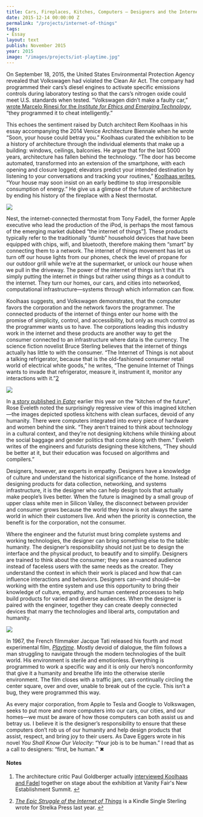 ```yaml
---
title: Cars, Fireplaces, Kitches, Computers — Designers and the Internet of Things
date: 2015-12-14 00:00:00 Z
permalink: "/projects/internet-of-things"
tags:
- Essay
layout: text
publish: November 2015
year: 2015
image: "/images/projects/iot-playtime.jpg"
---
```


<p>On September 18, 2015, the United States Environmental Protection Agency revealed that Volkswagen had violated the Clean Air Act. The company had programmed their cars’s diesel engines to activate specific emissions controls during laboratory testing so that the cars’s nitrogen oxide could meet U.S. standards when tested. “Volkswagen didn’t make a faulty car,” <a href="http://ieet.org/index.php/IEET/more/rinesi20150925">wrote Marcelo Rinesi for the <i>Institute for Ethics and Emerging Technology</i></a>, “they programmed it to cheat intelligently.”</p>

<p>This echoes the sentiment raised by Dutch architect Rem Koolhaas in his essay accompanying the 2014 Venice Architecture Biennale when he wrote “Soon, your house could betray you.” Koolhaas curated the exhibition to be a history of architecture through the individual elements that make up a building: windows, ceilings, balconies. He argue that for the last 5000 years, architecture has fallen behind the technology. “The door has become automated, transformed into an extension of the smartphone, with each opening and closure logged; elevators predict your intended destination by listening to your conversations and tracking your routines,” <a href="https://artforum.com/inprint/issue=201504">Koolhaas writes</a>, “Your house may soon insist on an early bedtime to stop irresponsible consumption of energy.” He give us a glimpse of the future of architecture by ending his history of the fireplace with a Nest thermostat.</p>

<p><img src="/images/projects/iot-fireplace.jpg"></p>

<p>Nest, the internet-connected thermostat from Tony Fadell, the former Apple executive who lead the production of the iPod, is perhaps the most famous of the emerging market dubbed “the internet of things”<a id="footnote-1-ref" class="footnote" href="#footnote-1">1</a>. These products typically refer to the traditionally “dumb” household devices that have been equipped with chips, wifi, and bluetooth, therefore making them “smart” by connecting them to a network. The internet of things movement has let us turn off our house lights from our phones, check the level of propane for our outdoor grill while we’re at the supermarket, or unlock our house when we pull in the driveway. The power of the internet of things isn’t that it’s simply putting the internet <i>in</i> things but rather using <i>things</i> as a conduit to the internet. They turn our homes, our cars, and cities into networked, computational infrastructure—systems through which information can flow.</p>

<p>Koolhaas suggests, and Volkswagen demonstrates, that the computer favors the corporation and the network favors the programmer. The connected products of the internet of things enter our home with the promise of simplicity, control, and accessibility, but only as much control as the programmer wants us to have. The corporations leading this industry work in the internet and these products are another way to get the consumer connected to an infrastructure where data is the currency. The science fiction novelist Bruce Sterling believes that the internet of things actually has little to with the consumer. “The Internet of Things is not about a talking refrigerator, because that is the old-fashioned consumer retail world of electrical white goods,” he writes, “The genuine Internet of Things wants to invade that refrigerator, measure it, instrument it, monitor any interactions with it.”<a id="footnote-2-ref" class="footnote" href="#footnote-2">2</a></p>

<p><img src="/images/projects/iot-kitchen.jpg"></p>

<p>In <a href="http://www.eater.com/2015/9/15/9326775/the-kitchen-of-the-future-has-failed-us">a story published in <i>Eater</i></a> earlier this year on the “kitchen of the future”, Rose Eveleth noted the surprisingly regressive view of this imagined kitchen—the images depicted spotless kitchens with clean surfaces, devoid of any humanity. There were computers integrated into every piece of hardware and women behind the sink. “They aren’t trained to think about technology in a cultural context, and they’re not designing kitchens while thinking about the social baggage and gender politics that come along with them.” Eveleth writes of the engineers and futurists designing these kitchens, “They should be better at it, but their education was focused on algorithms and compilers.”</p>

<p>Designers, however, are experts in empathy. Designers have a knowledge of culture and understand the historical significance of the home. Instead of designing products for data collection, networking, and systems infrastructure, it is the designer who can help design tools that actually make people’s lives better. When the future is imagined by a small group of upper class white men in Silicon Valley, the disconnect between provider and consumer grows because the world they know is not always the same world in which their customers live. And when the priority is connection, the benefit is for the corporation, not the consumer.</p>

<p>Where the engineer and the futurist must bring complete systems and working technologies, the designer can bring something else to the table: humanity. The designer’s responsibility should not just be to design the interface and the physical product, to beautify and to simplify. Designers are trained to think about the consumer; they see a nuanced audience instead of faceless users with the same needs as the creator. They understand the context in which their work is placed and how that can influence interactions and behaviors. Designers can—and should—be working with the entire system and use this opportunity to bring their knowledge of culture, empathy, and human centered processes to help build products for varied and diverse audiences. When the designer is paired with the engineer, together they can create deeply connected devices that marry the technologies and liberal arts, computation and humanity.</p>

<p><img src="/images/projects/iot-playtime.jpg"></p>

<p>In 1967, the French filmmaker Jacque Tati released his fourth and most experimental film, <a href="https://en.wikipedia.org/wiki/Playtime"><i>Playtime</i></a>. Mostly devoid of dialogue, the film follows a man struggling to navigate through the modern technologies of the built world. His environment is sterile and emotionless. Everything is programmed to work a specific way and it is only our hero’s nonconformity that give it a humanity and breathe life into the otherwise sterile environment. The film closes with a traffic jam, cars continually circling the center square, over and over, unable to break out of the cycle. This isn’t a bug, they were programmed this way.</p>

<p>As every major corporation, from Apple to Tesla and Google to Volkswagen, seeks to put more and more computers into our cars, our cities, and our homes—we must be aware of how those computers can both assist us and betray us. I believe it is the designer’s responsibility to ensure that these computers don’t rob us of our humanity and help design products that assist, respect, and bring joy to their users. As Dave Eggers wrote in his novel <i>You Shall Know Our Velocity</i>: “Your job is to be human.” I read that as a call to designers: “first, be human.” &#10006;</p>

<!--Footnotes -->
<div class="notes">
<h4>Notes</h4>

<ol>
<li><p id="footnote-1">The architecture critic Paul Goldberger actually <a href="https://www.youtube.com/watch?v=YiSl0gVfLrw">interviewed Koolhaas and Fadel</a> together on stage about the exhibition at Vanity Fair's New Establishment Summit. <a href="#footnote-1-ref">↩</a></p></li>

<li><p id="footnote-2"><a href="http://www.amazon.com/Epic-Struggle-Internet-Things-ebook/dp/B00N7EKIJ4/ref=sr_1_1?ie=UTF8&qid=1449021607&sr=8-1&keywords=the+epic+struggle+of+the+internet+of+things"><i>The Epic Struggle of the Internet of Things</i></a> is a Kindle Single Sterling wrote for Strelka Press last year. <a href="#footnote-2-ref">↩</a></p></li>
</ol>
</div>
